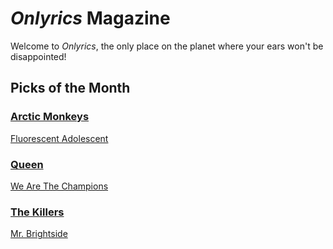 # _Onlyrics_ Magazine

Welcome to _Onlyrics_, the only place on the planet where your ears won't be disappointed!

## Picks of the Month

### [Arctic Monkeys](/writer/arctic_monkeys.md)

[Fluorescent Adolescent](song/jan/fluorescent_adolescent.md)

### [Queen](writer/queen.md)

[We Are The Champions](song/jan/we_are_the_champions.md)

### [The Killers](writer/the_killers)

[Mr. Brightside](song/jan/mr_brightside.md)
